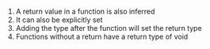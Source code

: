 01. A return value in a function is also inferred
02. It can also be explicitly set
03. Adding the type after the function will set the return type
04. Functions without a return have a return type of void
